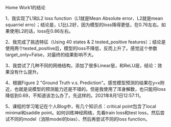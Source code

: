 Home Work1的结论

1、我实现了L1和L2 loss function（L1就是Mean Absolute error、L2就是mean squarriel erro）；结论是，L1比L2好，因为模型的loss降得更低，在0.76左右。如果使用L2的话，loss在0.86左右。

2、我完成了挑选特征（Using 40 states & 2 tested_positive features）；结论是使用两个tested_positive后，模型的loss不降低，反而上升了。感觉这个参数target_only=False，对最终的结果影响不大。

3、我尝试了几种不同的网络结构，添加了很多Linear层，和ReLU层，结论：效果没有什么提升。

4、根据Figure 2 "Ground Truth v.s. Prediction"。感觉模型预测的结果在y=x附近，也就是说模型的预测能力还是不错的。但是我使用了浑身解数，也只能将loss降低到0.69，不知道该怎么办了。先这样的。2021年8月1日12:57:11。

5、课程的学习笔记在个人Blog中，有几个知识点：critical point包含了local minimal和saddle point。如何训练神经网络，先看train loss和test loss，然后尝试不同的model（消除model的bias）、然后再尝试不同的loss function。 

